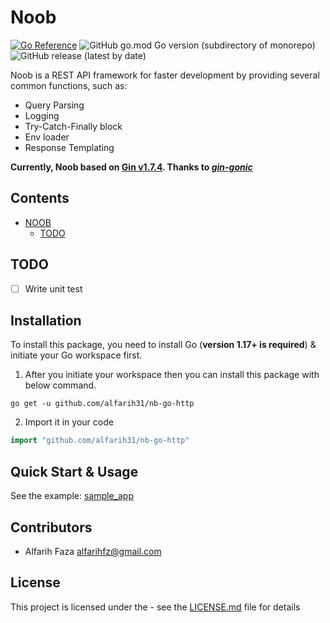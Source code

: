 # Noob

[![Go Reference](https://pkg.go.dev/badge/github.com/alfarih31/nb-go-http.svg)](https://pkg.go.dev/github.com/alfarih31/nb-go-http)
![GitHub go.mod Go version (subdirectory of monorepo)](https://img.shields.io/github/go-mod/go-version/alfarih31/nb-go-http?style=flat-square)
![GitHub release (latest by date)](https://img.shields.io/github/v/release/alfarih31/nb-go-http?style=flat-square)

Noob is a REST API framework for faster development by providing several common functions, such as:
- Query Parsing
- Logging
- Try-Catch-Finally block
- Env loader
- Response Templating

**Currently, Noob based on [Gin v1.7.4](https://github.com/gin-gonic/gin). Thanks to [*gin-gonic*](https://github.com/gin-gonic/gin)**

## Contents

- [NOOB](#noob)
  - [TODO](#todo)

## TODO
- [ ] Write unit test

## Installation

To install this package, you need to install Go (**version 1.17+ is required**) & initiate your Go workspace first.

1. After you initiate your workspace then you can install this package with below command.

```shell
go get -u github.com/alfarih31/nb-go-http
```

2. Import it in your code

```go
import "github.com/alfarih31/nb-go-http"
```

## Quick Start & Usage

See the example: [sample_app](examples/sample_app.go)

## Contributors ##

- Alfarih Faza <alfarihfz@gmail.com>

## License

This project is licensed under the - see the [LICENSE.md](LICENSE.md) file for details